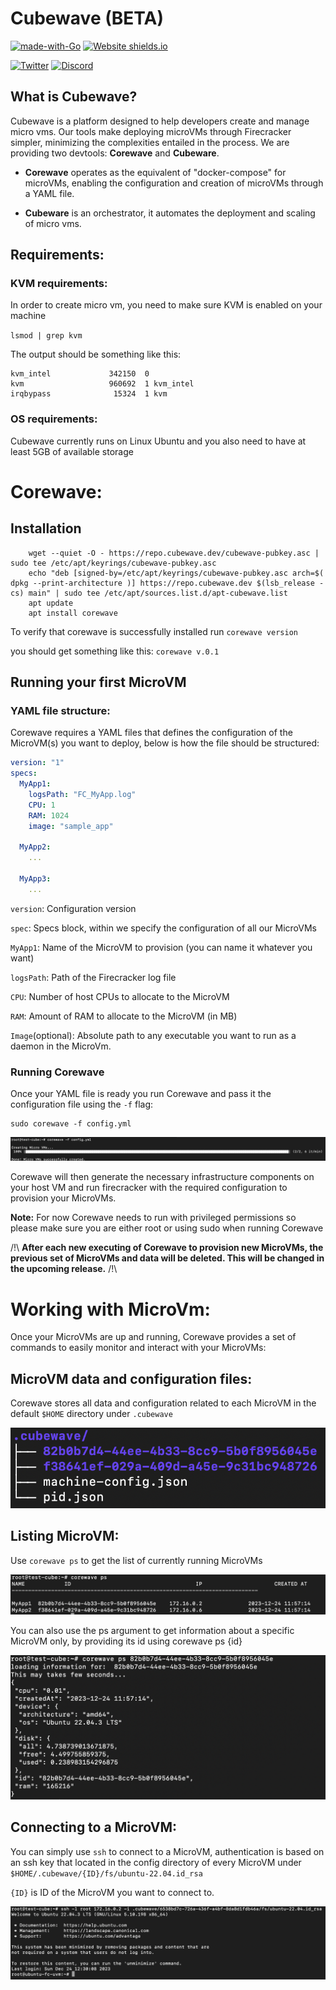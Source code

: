 
# Cubewave (BETA)


[![made-with-Go](https://img.shields.io/badge/Made%20with-Go-1f425f.svg)](https://go.dev/)
[![Website shields.io](https://img.shields.io/website-up-down-green-red/http/shields.io.svg)](http://cubewave.dev/)

[![Twitter](https://img.shields.io/twitter/url/https/twitter.com/cloudposse.svg?style=social&label=Follow)](https://twitter.com/cubewave_dev)
[![Discord](https://badgen.net/badge/icon/discord?icon=discord&label)](https://discord.gg/dEFaa5uf6g)

## What is Cubewave?

Cubewave is a platform designed to help developers create and manage micro vms. Our tools make deploying microVMs through Firecracker simpler, minimizing the complexities entailed in the process.
We are providing two devtools: **Corewave** and **Cubeware**.

- **Corewave** operates as the equivalent of "docker-compose" for microVMs, enabling the configuration and creation of microVMs through a YAML file.

- **Cubeware** is an orchestrator, it automates the deployment and scaling of micro vms.

## Requirements:

### KVM requirements:

In order to create micro vm, you need to make sure KVM is enabled on your machine

```lsmod | grep kvm```

The output should be something like this:
```
kvm_intel             342150  0
kvm                   960692  1 kvm_intel
irqbypass              15324  1 kvm
```
### OS requirements:

Cubewave currently runs on Linux Ubuntu and you also need to have at least 5GB of available storage

# Corewave:
## Installation

```
    wget --quiet -O - https://repo.cubewave.dev/cubewave-pubkey.asc | sudo tee /etc/apt/keyrings/cubewave-pubkey.asc 
    echo "deb [signed-by=/etc/apt/keyrings/cubewave-pubkey.asc arch=$( dpkg --print-architecture )] https://repo.cubewave.dev $(lsb_release -cs) main" | sudo tee /etc/apt/sources.list.d/apt-cubewave.list
    apt update
    apt install corewave
```

To verify that corewave is successfully installed run `corewave version`

you should get something like this: ```corewave v.0.1```


## Running your first MicroVM

### YAML file structure:

Corewave requires a YAML files that defines the configuration of the MicroVM(s) you want to deploy, below is how the file should be structured:
```yaml
version: "1"
specs:
  MyApp1:
    logsPath: "FC_MyApp.log"
    CPU: 1
    RAM: 1024
    image: "sample_app"

  MyApp2:
    ...

  MyApp3:
    ...
```

`version`: Configuration version

`spec`: Specs block, within we specify the configuration of all our MicroVMs

`MyApp1`: Name of the MicroVM to provision (you can name it whatever you want)

`logsPath`: Path of the Firecracker log file

`CPU`: Number of host CPUs to allocate to the MicroVM

`RAM`: Amount of RAM to allocate to the MicroVM (in MB)

`Image`(optional): Absolute path to any executable you want to run as a daemon in the MicroVm.


### Running Corewave

Once your YAML file is ready you run Corewave and pass it the configuration file using the `-f` flag:

```
sudo corewave -f config.yml
```
![Corewave-launch](assets/launch-corewave.png)

Corewave will then generate the necessary infrastructure components on your host VM and run firecracker with the required configuration to provision your MicroVMs.

**Note:** For now Corewave needs to run with privileged permissions so please make sure you are either root or using sudo when running Corewave

/!\ **After each new executing of Corewave to provision new MicroVMs, the previous set of MicroVMs and data will be deleted. This will be changed in the upcoming release.** /!\

# Working with MicroVm:

Once your MicroVMs are up and running, Corewave provides a set of commands to easily monitor and interact with your MicroVMs:

## MicroVM data and configuration files:

Corewave stores all data and configuration related to each MicroVM in the default `$HOME` directory under `.cubewave`

![Corewave-conf](assets/tree.png)

## Listing MicroVM:

Use `corewave ps` to get the list of currently running MicroVMs

![Corewave-ps](assets/ps.png)

You can also use the ps argument to get information about a specific MicroVM only, by providing its id using corewave ps {id}

![Corewave-ps-id](assets/ps_id.png)


## Connecting to a MicroVM:

You can simply use `ssh` to connect to a MicroVM, authentication is based on an ssh key that located in the config directory of every MicroVM under `$HOME/.cubewave/{ID}/fs/ubuntu-22.04.id_rsa`

`{ID}` is ID of the MicroVM you want to connect to.

![Corewave-connect](assets/connect.png)
